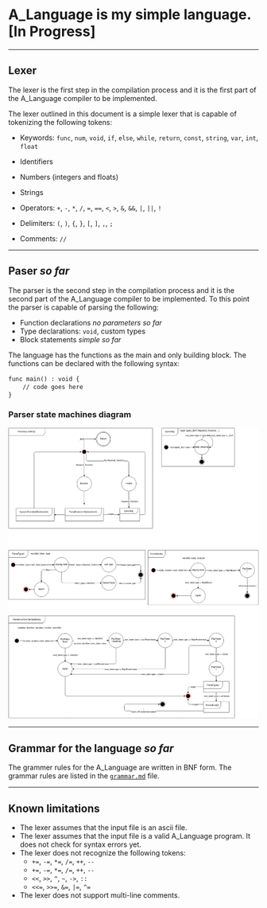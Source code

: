 # A_Language is my simple language. [In Progress]

---

## Lexer
The lexer is the first step in the compilation process and it is the first part of the A_Language compiler to be implemented.

The lexer outlined in this document is a simple lexer that is capable of tokenizing the following tokens:
- Keywords: `func`, `num`, `void`, `if`, `else`, `while`, `return`, `const`, `string`, `var`, `int`, `float`

- Identifiers
- Numbers (integers and floats)
- Strings
- Operators: `+`, `-`, `*`, `/`, `=`, `==`, `<`, `>`, `&`, `&&`, `|`, `||`, `!`
- Delimiters: `(`, `)`, `{`, `}`, `[`, `]`, `,`, `;`
- Comments: `//`

---
## Paser  *so far*
The parser is the second step in the compilation process and it is the second part of the A_Language compiler to be implemented. To this point the parser is capable of parsing the following:
- Function declarations *no parameters so far*
- Type declarations: `void`, custom types
- Block statements *simple so far*

The language has the functions as the main and only building block. The functions can be declared with the following syntax:
```A_Language
func main() : void {
    // code goes here
}
```
### Parser state machines diagram
![Automata](assets/pics/parser_drawing.png)

---
## Grammar for the language *so far*
The grammer rules for the A_Language are written in BNF form. The grammar rules are listed in the [`grammar.md`](grammar.md) file.

---
## Known limitations
- The lexer assumes that the input file is an ascii file.
- The lexer assumes that the input file is a valid A_Language program. It does not check for syntax errors yet.
- The lexer does not recognize the following tokens:
  - `+=`, `-=`, `*=`, `/=`, `++`, `--`
  - `+=`, `-=`, `*=`, `/=`, `++`, `--`
  - `<<`, `>>`, `^`, `~`, `->`, `::`
  - `<<=`, `>>=`, `&=`, `|=`, `^=`
- The lexer does not support multi-line comments.